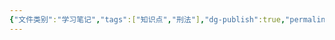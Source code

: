 ```yaml
---
{"文件类别":"学习笔记","tags":["知识点","刑法"],"dg-publish":true,"permalink":"/学习笔记studyup/刑总/抢劫罪/","dgPassFrontmatter":true,"created":"2024-11-03T00:08:35.598+08:00","updated":"2024-11-03T00:08:35.906+08:00"}
---
```


